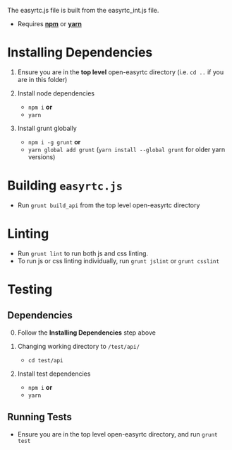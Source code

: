 The easyrtc.js file is built from the easyrtc_int.js file.

- Requires [__npm__](https://www.npmjs.com/get-npm) or [__yarn__](https://yarnpkg.com/lang/en/)

# Installing Dependencies
1. Ensure you are in the __top level__ open-easyrtc directory (i.e. `cd ..` if you are in this folder)

2. Install node dependencies
    - `npm i` __or__
    - `yarn`

3. Install grunt globally
    - `npm i -g grunt` __or__
    - `yarn global add grunt` (`yarn install --global grunt` for older yarn versions)


# Building `easyrtc.js`
- Run `grunt build_api` from the top level open-easyrtc directory


# Linting
- Run `grunt lint` to run both js and css linting.
- To run js or css linting individually, run `grunt jslint` or `grunt csslint`


# Testing

## Dependencies
0. Follow the __Installing Dependencies__ step above
1. Changing working directory to `/test/api/`
    - `cd test/api`

2. Install test dependencies
    - `npm i` __or__
    - `yarn`

## Running Tests
- Ensure you are in the top level open-easyrtc directory, and run `grunt test`
